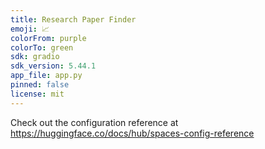 ```yaml
---
title: Research Paper Finder
emoji: 📈
colorFrom: purple
colorTo: green
sdk: gradio
sdk_version: 5.44.1
app_file: app.py
pinned: false
license: mit
---
```


Check out the configuration reference at https://huggingface.co/docs/hub/spaces-config-reference
